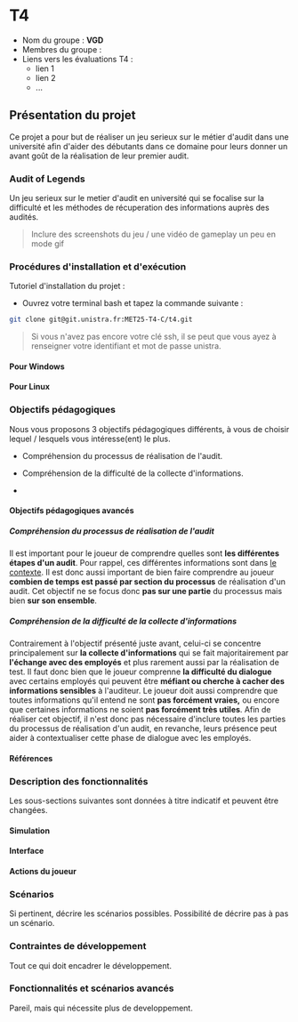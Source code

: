 # T4

- Nom du groupe : **VGD**
- Membres du groupe : 
- Liens vers les évaluations T4 :
  - lien 1
  - lien 2
  - ...

## Présentation du projet

Ce projet a pour but de réaliser un jeu serieux sur le métier d'audit dans une université afin d'aider des débutants dans ce domaine pour leurs donner un avant goût de la réalisation de leur premier audit.


### Audit of Legends

Un jeu serieux sur le metier d'audit en université qui se focalise sur la difficulté et les méthodes de récuperation des informations auprès des audités.


> Inclure des screenshots du jeu / une vidéo de gameplay un peu en mode gif


### Procédures d'installation et d'exécution

Tutoriel d'installation du projet :
 - Ouvrez votre terminal bash et tapez la commande suivante :
```bash
git clone git@git.unistra.fr:MET25-T4-C/t4.git
```
> Si vous n'avez pas encore votre clé ssh, il se peut que vous ayez à renseigner votre identifiant et mot de passe unistra.

 #### Pour Windows


 #### Pour Linux



### Objectifs pédagogiques

Nous vous proposons 3 objectifs pédagogiques différents, à vous de choisir lequel / lesquels vous intéresse(ent) le plus.

 * Compréhension du processus de réalisation de l'audit.

 * Compréhension de la difficulté de la collecte d'informations.

 *  

#### Objectifs pédagogiques avancés 

##### Compréhension du processus de réalisation de l'audit

Il est important pour le joueur de comprendre quelles sont **les différentes étapes d'un audit**. Pour rappel, ces différentes informations sont dans [le contexte](#deroulement-dun-audit). Il est donc aussi important de bien faire comprendre au joueur **combien de temps est passé par section du processus** de réalisation d'un audit. Cet objectif ne se focus donc **pas sur une partie** du processus mais bien **sur son ensemble**.


##### Compréhension de la difficulté de la collecte d'informations

Contrairement à l'objectif présenté juste avant, celui-ci se concentre principalement sur **la collecte d'informations** qui se fait majoritairement par **l'échange avec des employés** et plus rarement aussi par la réalisation de test. Il faut donc bien que le joueur comprenne **la difficulté du dialogue** avec certains employés qui peuvent être **méfiant ou cherche à cacher des informations sensibles** à l'auditeur. Le joueur doit aussi comprendre que toutes informations qu'il entend ne sont **pas forcément vraies,** ou encore que certaines informations ne soient **pas forcément très utiles**.
Afin de réaliser cet objectif, il n'est donc pas nécessaire d'inclure toutes les parties du processus de réalisation d'un audit, en revanche, leurs présence peut aider à contextualiser cette phase de dialogue avec les employés.

#### Références

### Description des fonctionnalités

Les sous-sections suivantes sont données à titre indicatif et peuvent être changées.

#### Simulation

#### Interface

#### Actions du joueur

### Scénarios

Si pertinent, décrire les scénarios possibles. Possibilité de décrire pas à pas un scénario.

### Contraintes de développement

Tout ce qui doit encadrer le développement.

### Fonctionnalités et scénarios avancés

Pareil, mais qui nécessite plus de developpement.

